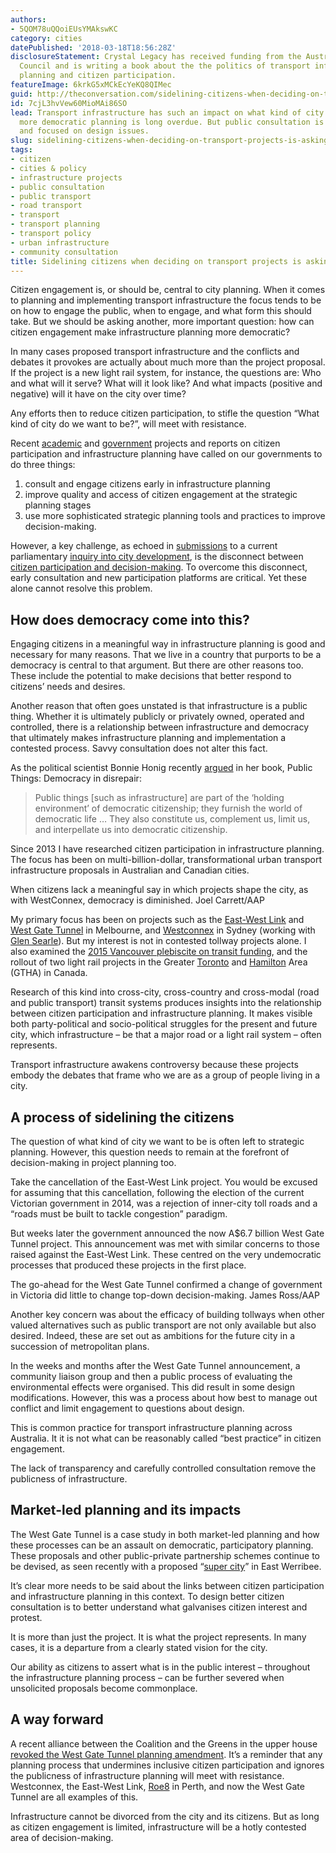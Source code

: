 ```yaml
---
authors:
- 5QOM78uQQoiEUsYMAkswKC
category: cities
datePublished: '2018-03-18T18:56:28Z'
disclosureStatement: Crystal Legacy has received funding from the Australian Research
  Council and is writing a book about the the politics of transport infrastructure
  planning and citizen participation.
featureImage: 6krkG5xMCkEcYeKQ8QIMec
guid: http://theconversation.com/sidelining-citizens-when-deciding-on-transport-projects-is-asking-for-trouble-92840
id: 7cjL3hvVew60MioMAi86SO
lead: Transport infrastructure has such an impact on what kind of city we become that
  more democratic planning is long overdue. But public consultation is typically limited
  and focused on design issues.
slug: sidelining-citizens-when-deciding-on-transport-projects-is-asking-for-trouble
tags:
- citizen
- cities & policy
- infrastructure projects
- public consultation
- public transport
- road transport
- transport
- transport planning
- transport policy
- urban infrastructure
- community consultation
title: Sidelining citizens when deciding on transport projects is asking for trouble
---
```

Citizen engagement is, or should be, central to city planning. When it comes to planning and implementing transport infrastructure the focus tends to be on how to engage the public, when to engage, and what form this should take. But we should be asking another, more important question: how can citizen engagement make infrastructure planning more democratic? 

In many cases proposed transport infrastructure and the conflicts and debates it provokes are actually about much more than the project proposal. If the project is a new light rail system, for instance, the questions are: Who and what will it serve? What will it look like? And what impacts (positive and negative) will it have on the city over time? 


Any efforts then to reduce citizen participation, to stifle the question “What kind of city do we want to be?”, will meet with resistance.

Recent [academic](https://government.unimelb.edu.au/news-and-events/news/university-of-melbourne-launches-next-generation-engagement-project) and [government](http://infrastructureaustralia.gov.au/policy-publications/publications/future-cities.aspx) projects and reports on citizen participation and infrastructure planning have called on our governments to do three things:

  1. consult and engage citizens early in infrastructure planning
  2. improve quality and access of citizen engagement at the strategic planning stages
  3. use more sophisticated strategic planning tools and practices to improve decision-making.



However, a key challenge, as echoed in [submissions](https://www.aph.gov.au/Parliamentary_Business/Committees/House/ITC/DevelopmentofCities/Submissions) to a current parliamentary [inquiry into city development](https://www.aph.gov.au/Parliamentary_Business/Committees/House/ITC/DevelopmentofCities), is the disconnect between [citizen participation and decision-making](http://www.afr.com/business/cities-need-data-not-more-stakeholder-consultation-sap-20180226-h0wnvm). To overcome this disconnect, early consultation and new participation platforms are critical. Yet these alone cannot resolve this problem. 

## How does democracy come into this?

Engaging citizens in a meaningful way in infrastructure planning is good and necessary for many reasons. That we live in a country that purports to be a democracy is central to that argument. But there are other reasons too. These include the potential to make decisions that better respond to citizens’ needs and desires.

Another reason that often goes unstated is that infrastructure is a public thing. Whether it is ultimately publicly or privately owned, operated and controlled, there is a relationship between infrastructure and democracy that ultimately makes infrastructure planning and implementation a contested process. Savvy consultation does not alter this fact. 

As the political scientist Bonnie Honig recently [argued](https://books.google.com.au/books?id=k0JdDgAAQBAJ&pg=PA5&dq=interpellate+us+into+democratic+citizenship&hl=en&sa=X&ved=0ahUKEwj71aTu8-rZAhVKe7wKHdRyCoYQ6AEIJzAA#v=onepage&q=interpellate%20us%20into%20democratic%20citizenship&f=false) in her book, Public Things: Democracy in disrepair:

> Public things [such as infrastructure] are part of the ‘holding environment’ of democratic citizenship; they furnish the world of democratic life … They also constitute us, complement us, limit us, and interpellate us into democratic citizenship.

Since 2013 I have researched citizen participation in infrastructure planning. The focus has been on multi-billion-dollar, transformational urban transport infrastructure proposals in Australian and Canadian cities. 

[](https://images.theconversation.com/files/210476/original/file-20180315-104699-2lk7lh.jpg?ixlib=rb-1.1.0&q=45&auto=format&w=1000&fit=clip) When citizens lack a meaningful say in which projects shape the city, as with WestConnex, democracy is diminished. Joel Carrett/AAP

My primary focus has been on projects such as the [East-West Link](https://theconversation.com/east-west-link-shows-miserable-failure-of-planning-process-40232) and [West Gate Tunnel](https://theconversation.com/transurbans-west-gate-tollway-is-a-road-into-uncharted-territory-89164) in Melbourne, and [Westconnex](https://theconversation.com/westconnex-audit-offers-another-17b-lesson-in-how-not-to-fund-infrastructure-73206) in Sydney (working with [Glen Searle](https://theconversation.com/profiles/glen-searle-103536)). But my interest is not in contested tollway projects alone. I also examined the [2015 Vancouver plebiscite on transit funding](http://www.cbc.ca/news/canada/british-columbia/transit-referendum-voters-say-no-to-new-metro-vancouver-tax-transit-improvements-1.3134857), and the rollout of two light rail projects in the Greater [Toronto](http://www.metrolinx.com/en/greaterregion/projects/hurontario-lrt.aspx) and [Hamilton](http://www.metrolinx.com/en/greaterregion/projects/hamilton-lrt.aspx) Area (GTHA) in Canada.

Research of this kind into cross-city, cross-country and cross-modal (road and public transport) transit systems produces insights into the relationship between citizen participation and infrastructure planning. It makes visible both party-political and socio-political struggles for the present and future city, which infrastructure – be that a major road or a light rail system – often represents. 

Transport infrastructure awakens controversy because these projects embody the debates that frame who we are as a group of people living in a city. 

## A process of sidelining the citizens

The question of what kind of city we want to be is often left to strategic planning. However, this question needs to remain at the forefront of decision-making in project planning too.

Take the cancellation of the East-West Link project. You would be excused for assuming that this cancellation, following the election of the current Victorian government in 2014, was a rejection of inner-city toll roads and a “roads must be built to tackle congestion” paradigm. 


But weeks later the government announced the now A$6.7 billion West Gate Tunnel project. This announcement was met with similar concerns to those raised against the East-West Link. These centred on the very undemocratic processes that produced these projects in the first place. 

[](https://images.theconversation.com/files/210481/original/file-20180315-104694-f0s9re.jpg?ixlib=rb-1.1.0&q=45&auto=format&w=1000&fit=clip) The go-ahead for the West Gate Tunnel confirmed a change of government in Victoria did little to change top-down decision-making. James Ross/AAP

Another key concern was about the efficacy of building tollways when other valued alternatives such as public transport are not only available but also desired. Indeed, these are set out as ambitions for the future city in a succession of metropolitan plans.

In the weeks and months after the West Gate Tunnel announcement, a community liaison group and then a public process of evaluating the environmental effects were organised. This did result in some design modifications. However, this was a process about how best to manage out conflict and limit engagement to questions about design. 

This is common practice for transport infrastructure planning across Australia. It it is not what can be reasonably called “best practice” in citizen engagement. 

The lack of transparency and carefully controlled consultation remove the publicness of infrastructure.


## Market-led planning and its impacts

The West Gate Tunnel is a case study in both market-led planning and how these processes can be an assault on democratic, participatory planning. These proposals and other public-private partnership schemes continue to be devised, as seen recently with a proposed “[super city](http://www.heraldsun.com.au/news/victoria/future-melbourne/tech-giants-push-for-piece-of-30bn-super-city-in-east-werribee/news-story/51e77278242514b23567bf6b9e00050c)” in East Werribee. 

It’s clear more needs to be said about the links between citizen participation and infrastructure planning in this context. To design better citizen consultation is to better understand what galvanises citizen interest and protest. 

It is more than just the project. It is what the project represents. In many cases, it is a departure from a clearly stated vision for the city. 

Our ability as citizens to assert what is in the public interest – throughout the infrastructure planning process – can be further severed when unsolicited proposals become commonplace.


## A way forward

A recent alliance between the Coalition and the Greens in the upper house [revoked the West Gate Tunnel planning amendment](https://www.theage.com.au/national/victoria/tools-down-at-west-gate-tunnel-after-liberals-greens-halt-6-7b-dud-20180307-p4z3am.html). It’s a reminder that any planning process that undermines inclusive citizen participation and ignores the publicness of infrastructure planning will meet with resistance. Westconnex, the East-West Link, [Roe8](https://theconversation.com/au/topics/roe-8-34736) in Perth, and now the West Gate Tunnel are all examples of this. 

Infrastructure cannot be divorced from the city and its citizens. But as long as citizen engagement is limited, infrastructure will be a hotly contested area of decision-making.